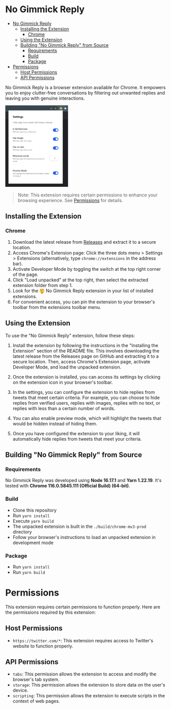 # No Gimmick Reply

- [No Gimmick Reply](#no-gimmick-reply)
  - [Installing the Extension](#installing-the-extension)
    - [Chrome](#chrome)
  - [Using the Extension](#using-the-extension)
  - [Building "No Gimmick Reply" from Source](#building-no-gimmick-reply-from-source)
    - [Requirements](#requirements)
    - [Build](#build)
    - [Package](#package)
- [Permissions](#permissions)
  - [Host Permissions](#host-permissions)
  - [API Permissions](#api-permissions)

No Gimmick Reply is a browser extension available for Chrome. It empowers you to enjoy clutter-free conversations by filtering out unwanted replies and leaving you with genuine interactions.

<img src="./screenshot.png" height="256">

> Note: This extension requires certain permissions to enhance your browsing experience. See [Permissions](#permissions) for details.

## Installing the Extension

### Chrome

1. Download the latest release from [Releases](https://github.com/falfox/no-gimmick-reply/releases) and extract it to a secure location.
2. Access Chrome's Extension page: Click the three dots menu > Settings > Extensions (alternatively, type `chrome://extensions` in the address bar).
3. Activate Developer Mode by toggling the switch at the top right corner of the page.
4. Click "Load unpacked" at the top right, then select the extracted extension folder from step 1.
5. Look for the <img src="./assets/icon.png" height="16" style="vertical-align: middle"> No Gimmick Reply extension in your list of installed extensions.
6. For convenient access, you can pin the extension to your browser's toolbar from the extensions toolbar menu.

## Using the Extension
To use the "No Gimmick Reply" extension, follow these steps:

1. Install the extension by following the instructions in the "Installing the Extension" section of the README file. This involves downloading the latest release from the Releases page on GitHub and extracting it to a secure location. Then, access Chrome's Extension page, activate Developer Mode, and load the unpacked extension.

2. Once the extension is installed, you can access its settings by clicking on the extension icon in your browser's toolbar.

3. In the settings, you can configure the extension to hide replies from tweets that meet certain criteria. For example, you can choose to hide replies from verified users, replies with images, replies with no text, or replies with less than a certain number of words.

4. You can also enable preview mode, which will highlight the tweets that would be hidden instead of hiding them.

5. Once you have configured the extension to your liking, it will automatically hide replies from tweets that meet your criteria.


## Building "No Gimmick Reply" from Source

### Requirements

No Gimmick Reply was developed using **Node 16.17.1** and **Yarn 1.22.19**. It's tested with **Chrome 116.0.5845.111 (Official Build) (64-bit)**.

### Build

- Clone this repository
- Run `yarn install`
- Execute `yarn build`
- The unpacked extension is built in the `./build/chrome-mv3-prod` directory
- Follow your browser's instructions to load an unpacked extension in development mode

### Package

- Run `yarn install`
- Run `yarn build`


# Permissions

This extension requires certain permissions to function properly. Here are the permissions required by this extension:

## Host Permissions

- `https://twitter.com/*`: This extension requires access to Twitter's website to function properly.

## API Permissions

- `tabs`: This permission allows the extension to access and modify the browser's tab system.
- `storage`: This permission allows the extension to store data on the user's device.
- `scripting`: This permission allows the extension to execute scripts in the context of web pages.

